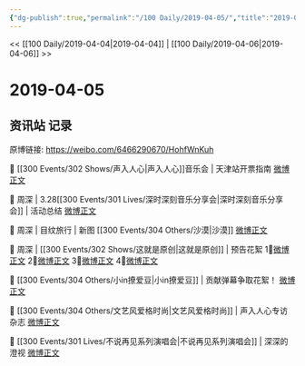 ```yaml
---
{"dg-publish":true,"permalink":"/100 Daily/2019-04-05/","title":"2019-04-05","created":"2023-03-11T21:00:29.328+08:00","updated":"2023-03-11T21:12:58.731+08:00"}
---
```



<< [[100 Daily/2019-04-04\|2019-04-04]] | [[100 Daily/2019-04-06\|2019-04-06]] >>

# 2019-04-05

## 资讯站 记录

原博链接: https://weibo.com/6466290670/HohfWnKuh

🎵 [[300 Events/302 Shows/声入人心\|声入人心]]音乐会 | 天津站开票指南
[微博正文](https://m.weibo.cn/6466290670/4357518350350099)

🎵 周深 | 3.28[[300 Events/301 Lives/深时深刻音乐分享会\|深时深刻音乐分享会]] | 活动总结
[微博正文](https://m.weibo.cn/6466290670/4357641667176435)

🎵 周深 | 目纹旅行 | 新图 [[300 Events/304 Others/沙漠\|沙漠]]
[微博正文](https://m.weibo.cn/6466290670/4357714714995122)

🎵 周深 | [[300 Events/302 Shows/这就是原创\|这就是原创]] | 预告花絮
1⃣[微博正文](https://m.weibo.cn/6466290670/4357720095732088)
2⃣[微博正文](https://m.weibo.cn/6466290670/4357724164720335)
3⃣[微博正文](https://m.weibo.cn/6466290670/4357753579957387)
4⃣[微博正文](https://m.weibo.cn/6466290670/4357808227479271)

🎵 [[300 Events/304 Others/小in撩爱豆\|小in撩爱豆]] | 贡献弹幕争取花絮！
[微博正文](https://m.weibo.cn/6466290670/4357756654234111)

🎵 [[300 Events/304 Others/文艺风爱格时尚\|文艺风爱格时尚]] | 声入人心专访杂志
[微博正文](https://m.weibo.cn/6466290670/4357760206060066)

🎵 [[300 Events/301 Lives/不说再见系列演唱会\|不说再见系列演唱会]] | 深深的澄视
[微博正文](https://m.weibo.cn/6466290670/4357853831516824)
